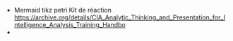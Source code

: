 
- Mermaid tikz petri
  Kit de réaction https://archive.org/details/CIA_Analytic_Thinking_and_Presentation_for_Intelligence_Analysis_Training_Handbo
-